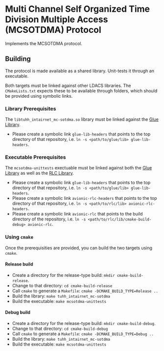 # Multi Channel Self Organized Time Division Multiple Access (MCSOTDMA) Protocol

Implements the MCSOTDMA protocol.

## Building
The protocol is made available as a shared library.
Unit-tests it through an executable.

Both targets must be linked against other LDACS libraries.
The `CMakeLists.txt` expects these to be available through folders, which should be provided using symbolic links.

### Library Prerequisites
The `libtuhh_intairnet_mc-sotdma.so` library must be linked against the [Glue Library](https://collaborating.tuhh.de/e-4/research-projects/intairnet-collection/intairnet-linklayer-glue/-/tree/master).  

- Please create a symbolic link `glue-lib-headers` that points to the top directory of that repository, i.e. `ln -s <path/to/glue/lib> glue-lib-headers`.

### Executable Prerequisites
The `mcsotdma-unittests` exectuable must be linked against both the [Glue Library](https://collaborating.tuhh.de/e-4/research-projects/intairnet-collection/intairnet-linklayer-glue/-/tree/master) as well as the [RLC Library](https://collaborating.tuhh.de/e-4/research-projects/intairnet-collection/avionic-rlc).  

- Please create a symbolic link `glue-lib-headers` that points to the top directory of that repository, i.e. `ln -s <path/to/glue/lib> glue-lib-headers`.
- Please create a symbolic link `avionic-rlc-headers` that points to the top directory of that repository, i.e. `ln -s <path/to/rlc/lib> avionic-rlc-headers`.  
- Please create a symbolic link `avionic-rlc` that points to the build directory of the repository, i.e. `ln -s <path/to/rlc/lib/cmake-build-debug> avionic-rlc`.  

### Using `cmake`
Once the prerequisities are provided, you can build the two targets using `cmake`.  

#### Release build
- Create a directory for the release-type build: `mkdir cmake-build-release`.  
- Change to that directory: `cd cmake-build-release`
- Call `cmake` to generate a `Makefile`: `cmake -DCMAKE_BUILD_TYPE=Release ..`
- Build the library: `make tuhh_intairnet_mc-sotdma`
- Build the executable: `make mcsotdma-unittests`

#### Debug build
- Create a directory for the release-type build: `mkdir cmake-build-debug`.  
- Change to that directory: `cd cmake-build-debug`
- Call `cmake` to generate a `Makefile`: `cmake -DCMAKE_BUILD_TYPE=Debug ..`
- Build the library: `make tuhh_intairnet_mc-sotdma`
- Build the executable: `make mcsotdma-unittests`
